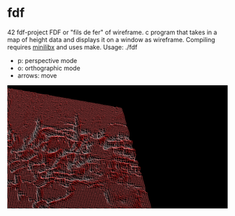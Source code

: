 # fdf
42 fdf-project
FDF or "fils de fer" of wireframe.
c program that takes in a map of height data and displays it on a window as wireframe.
Compiling requires [minilibx](https://github.com/42Paris/minilibx-linux) and uses make.
Usage: ./fdf <map>

- p: perspective mode
- o: orthographic mode
- arrows: move

![image](images/fdf_image.png)
